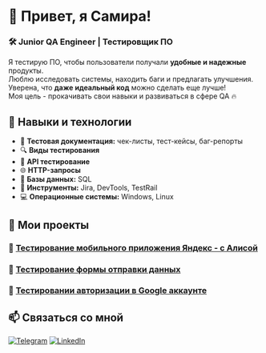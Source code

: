 # 👋 Привет, я Самира!  
### 🛠 Junior QA Engineer | Тестировщик ПО  

Я тестирую ПО, чтобы пользователи получали **удобные и надежные** продукты.  
Люблю исследовать системы, находить баги и предлагать улучшения.  
Уверена, что **даже идеальный код** можно сделать еще лучше!  
Моя цель - прокачивать свои навыки и развиваться в сфере QA 🔥  

## 🔧 Навыки и технологии  

- 📌 **Тестовая документация:** чек-листы, тест-кейсы, баг-репорты  
- 🔍 **Виды тестирования**
- 🔄 **API тестирование**
- 🌐 **HTTP-запросы**
- 📂 **Базы данных:** SQL
- 🔗 **Инструменты:** Jira, DevTools, TestRail  
- 💻 **Операционные системы:** Windows, Linux   

## 📂 Мои проекты  

### 📝 [Тестирование мобильного приложения Яндекс - с Алисой](https://github.com/s-nabievaaa/QA_Yandex-Alice) 
### 📝 [Тестирование формы отправки данных](https://github.com/s-nabievaaa/QA_sibirix_test-form) 
### 📝 [Тестировании авторизации в Google аккаунте](https://github.com/s-nabievaaa/QA_auth_google)

## 📫 Связаться со мной  

[![Telegram](https://img.shields.io/badge/Telegram-2CA5E0?style=for-the-badge&logo=telegram&logoColor=white)](https://t.me/s_nabievaaa)
[![LinkedIn](https://img.shields.io/badge/LinkedIn-blue?style=for-the-badge&logo=linkedin&logoColor=white)](https://www.linkedin.com/in/samira-nabieva-3652bb355/) 
